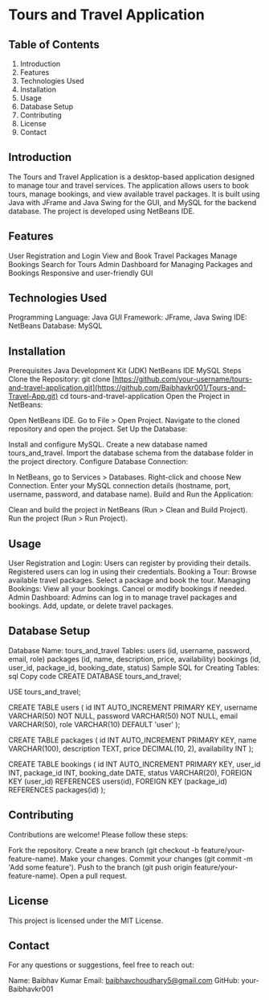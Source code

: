 # Tours and Travel Application
## Table of Contents
  1. Introduction
  2. Features
  3. Technologies Used
  4. Installation
  5. Usage
  6. Database Setup
  7. Contributing
  9. License
  10. Contact
      
## Introduction
The Tours and Travel Application is a desktop-based application designed to manage tour and travel services. The application allows users to book tours, manage bookings, and view available travel packages. It is built using Java with JFrame and Java Swing for the GUI, and MySQL for the backend database. The project is developed using NetBeans IDE.

## Features
  User Registration and Login
  View and Book Travel Packages
  Manage Bookings
  Search for Tours
  Admin Dashboard for Managing Packages and Bookings
  Responsive and user-friendly GUI

## Technologies Used
  Programming Language: Java
  GUI Framework: JFrame, Java Swing
  IDE: NetBeans
  Database: MySQL

## Installation
Prerequisites
  Java Development Kit (JDK)
  NetBeans IDE
  MySQL
  Steps
Clone the Repository:
git clone [https://github.com/your-username/tours-and-travel-application.git](https://github.com/Baibhavkr001/Tours-and-Travel-App.git)
cd tours-and-travel-application
  Open the Project in NetBeans:

  Open NetBeans IDE.
  Go to File > Open Project.
  Navigate to the cloned repository and open the project.
  Set Up the Database:

  Install and configure MySQL.
  Create a new database named tours_and_travel.
  Import the database schema from the database folder in the project directory.
  Configure Database Connection:

  In NetBeans, go to Services > Databases.
  Right-click and choose New Connection.
  Enter your MySQL connection details (hostname, port, username, password, and database name).
  Build and Run the Application:

  Clean and build the project in NetBeans (Run > Clean and Build Project).
  Run the project (Run > Run Project).

## Usage
  User Registration and Login:
  Users can register by providing their details.
  Registered users can log in using their credentials.
  Booking a Tour:
  Browse available travel packages.
  Select a package and book the tour.
  Managing Bookings:
  View all your bookings.
  Cancel or modify bookings if needed.
  Admin Dashboard:
  Admins can log in to manage travel packages and bookings.
  Add, update, or delete travel packages.

## Database Setup
  Database Name: tours_and_travel
  Tables:
  users (id, username, password, email, role)
  packages (id, name, description, price, availability)
  bookings (id, user_id, package_id, booking_date, status)
  Sample SQL for Creating Tables:
  sql
  Copy code
  CREATE DATABASE tours_and_travel;

  USE tours_and_travel;

  CREATE TABLE users (
      id INT AUTO_INCREMENT PRIMARY KEY,
      username VARCHAR(50) NOT NULL,
      password VARCHAR(50) NOT NULL,
      email VARCHAR(50),
      role VARCHAR(10) DEFAULT 'user'
  );

  CREATE TABLE packages (
      id INT AUTO_INCREMENT PRIMARY KEY,
      name VARCHAR(100),
       description TEXT,
      price DECIMAL(10, 2),
      availability INT
  );

  CREATE TABLE bookings (
    id INT AUTO_INCREMENT PRIMARY KEY,
    user_id INT,
    package_id INT,
    booking_date DATE,
    status VARCHAR(20),
    FOREIGN KEY (user_id) REFERENCES users(id),
    FOREIGN KEY (package_id) REFERENCES packages(id)
);

## Contributing
Contributions are welcome! Please follow these steps:

Fork the repository.
  Create a new branch (git checkout -b feature/your-feature-name).
Make your changes.
  Commit your changes (git commit -m 'Add some feature').
Push to the branch (git push origin feature/your-feature-name).
Open a pull request.
## License
This project is licensed under the MIT License.

## Contact
For any questions or suggestions, feel free to reach out:

  Name: Baibhav Kumar 
  Email: baibhavchoudhary5@gmail.com
  GitHub: your-Baibhavkr001
